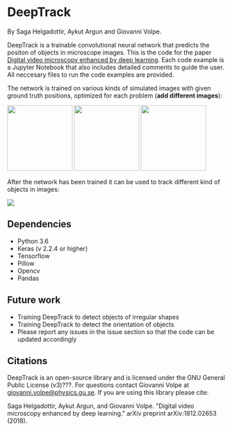 # DeepTrack 
By Saga Helgadottir, Aykut Argun and Giovanni Volpe.

DeepTrack is a trainable convolutional neural network that predicts the positon of objects in microscope images. This is the code for the paper [Digital video microscopy enhanced by deep learning](https://arxiv.org/abs/1812.02653 "Digital video microscopy enhanced by deep learning"). Each code example is a Jupyter Notebook that also includes detailed comments to guide the user. All neccesary files to run the code examples are provided. 

The network is trained on various kinds of simulated images with given ground truth positions, optimized for each problem (**add different images**): 

<img src="https://github.com/giovannivolpe/DeepTrack/blob/develop/ex2_24.png" width="150" height="150" /> <img src="https://github.com/giovannivolpe/DeepTrack/blob/develop/ex2_5.png" width="150" height="150" /> <img src="https://github.com/giovannivolpe/DeepTrack/blob/develop/ex2_7.png" width="150" height="150" />

After the network has been trained it can be used to track different kind of objects in images:

![](video4.gif)


## Dependencies 
* Python 3.6 
* Keras (v 2.2.4 or higher)
* Tensorflow 
* Pillow
* Opencv
* Pandas


## Future work 
* Training DeepTrack to detect objects of irregular shapes
* Training DeepTrack to detect the orientation of objects
* Please report any issues in the issue section so that the code can be updated accordingly 

## Citations

DeepTrack is an open-source library and is licensed under the GNU General Public License (v3)???. For questions contact Giovanni Volpe at giovanni.volpe@physics.gu.se. If you are using this library please cite:

Saga Helgadottir, Aykut Argun, and Giovanni Volpe. "Digital video microscopy enhanced by deep learning." arXiv preprint arXiv:1812.02653 (2018).
